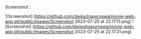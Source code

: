 Screenshot :

![Screenshot] (https://github.com/dwiputrapurnawa/movie-web-app.git/public/images/Screenshot 2023-07-25 at 22.17.13.png)
![Screenshot] (https://github.com/dwiputrapurnawa/movie-web-app.git/public/images/Screenshot 2023-07-25 at 22.17.31.png)
